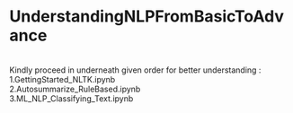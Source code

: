# UnderstandingNLPFromBasicToAdvance
</br>
Kindly proceed in underneath given order for better understanding :</br>
 1.GettingStarted_NLTK.ipynb </br>
 2.Autosummarize_RuleBased.ipynb </br>
 3.ML_NLP_Classifying_Text.ipynb
